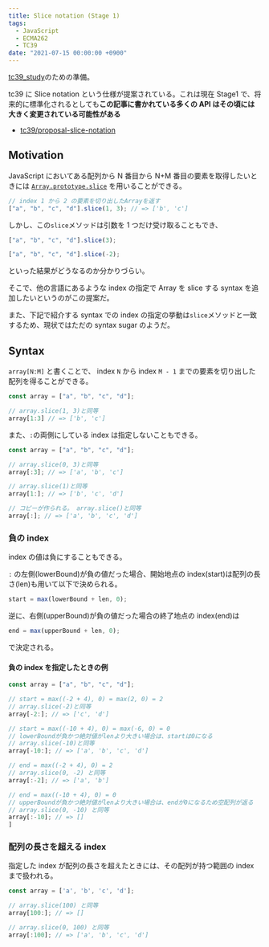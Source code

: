 ```yaml
---
title: Slice notation (Stage 1)
tags:
  - JavaScript
  - ECMA262
  - TC39
date: "2021-07-15 00:00:00 +0900"
---
```


[tc39_study](https://web-study.connpass.com/event/213676/)のための準備。

tc39 に Slice notation という仕様が提案されている。これは現在 Stage1 で、将来的に標準化されるとしても**この記事に書かれている多くの API はその頃には大きく変更されている可能性がある**

- [tc39/proposal-slice-notation](https://github.com/tc39/proposal-slice-notation)

## Motivation

JavaScript においてある配列から N 番目から N+M 番目の要素を取得したいときには [`Array.prototype.slice`](https://developer.mozilla.org/en-US/docs/Web/JavaScript/Reference/Global_Objects/Array/slice) を用いることができる。

```js
// index 1 から 2 の要素を切り出したArrayを返す
["a", "b", "c", "d"].slice(1, 3); // => ['b', 'c']
```

しかし、この`slice`メソッドは引数を 1 つだけ受け取ることもでき、

```js
["a", "b", "c", "d"].slice(3);

["a", "b", "c", "d"].slice(-2);
```

といった結果がどうなるのか分かりづらい。

そこで、他の言語にあるような index の指定で Array を slice する syntax を追加したいというのがこの提案だ。

また、下記で紹介する syntax での index の指定の挙動は`slice`メソッドと一致するため、現状ではただの syntax sugar のようだ。

## Syntax

`array[N:M]` と書くことで、 index `N` から index `M - 1` までの要素を切り出した配列を得ることができる。

```js
const array = ["a", "b", "c", "d"];

// array.slice(1, 3)と同等
array[1:3] // => ['b', 'c']
```

また、`:`の両側にしている index は指定しないこともできる。

```js
const array = ["a", "b", "c", "d"];

// array.slice(0, 3)と同等
array[:3]; // => ['a', 'b', 'c']

// array.slice(1)と同等
array[1:]; // => ['b', 'c', 'd']

// コピーが作られる。 array.slice()と同等
array[:]; // => ['a', 'b', 'c', 'd']
```

### 負の index

index の値は負にすることもできる。

`:` の左側(lowerBound)が負の値だった場合、開始地点の index(start)は配列の長さ(len)も用いて以下で決められる。

```js
start = max(lowerBound + len, 0);
```

逆に、右側(upperBound)が負の値だった場合の終了地点の index(end)は

```js
end = max(upperBound + len, 0);
```

で決定される。

#### 負の index を指定したときの例

```js
const array = ["a", "b", "c", "d"];

// start = max((-2 + 4), 0) = max(2, 0) = 2
// array.slice(-2)と同等
array[-2:]; // => ['c', 'd']

// start = max((-10 + 4), 0) = max(-6, 0) = 0
// lowerBoundが負かつ絶対値がlenより大きい場合は、startは0になる
// array.slice(-10)と同等
array[-10:]; // => ['a', 'b', 'c', 'd']

// end = max((-2 + 4), 0) = 2
// array.slice(0, -2) と同等
array[:-2]; // => ['a', 'b']

// end = max((-10 + 4), 0) = 0
// upperBoundが負かつ絶対値がlenより大きい場合は、endが0になるため空配列が返る
// array.slice(0, -10) と同等
array[:-10]; // => []
]
```

### 配列の長さを超える index

指定した index が配列の長さを超えたときには、その配列が持つ範囲の index まで扱われる。

```js
const array = ['a', 'b', 'c', 'd'];

// array.slice(100) と同等
array[100:]; // => []

// array.slice(0, 100) と同等
array[:100]; // => ['a', 'b', 'c', 'd']
```
